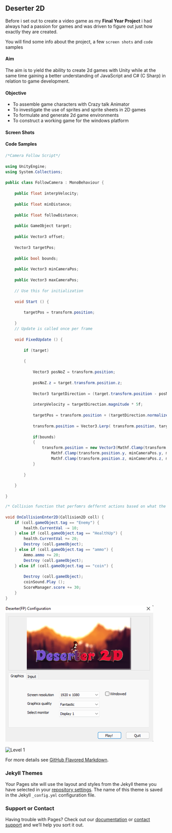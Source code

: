 ## Deserter 2D

Before i set out to create a video game as my **Final Year Project** i had always had a passion for games and was driven to figure out just how exactly they are created.

You will find some info about the project, a few `screen shots` and `code` samples

#### Aim

The aim is to yield the ability to create 2d games with Unity while at the same time gaining a better understanding of JavaScript and C# (C Sharp) in relation to game development.

#### Objective

- To assemble game characters with Crazy talk Animator
- To investigate the use of sprites and sprite sheets in 2D games
- To formulate and generate 2d game environments
- To construct a working game for the windows platform

#### Screen Shots

#### Code Samples
```c#
/*Camera Follow Script*/

using UnityEngine;
using System.Collections;

public class FollowCamera : MonoBehaviour {

	public float interpVelocity;

	public float minDistance;

	public float followDistance;

	public GameObject target;

	public Vector3 offset;

	Vector3 targetPos;

	public bool bounds;

	public Vector3 minCameraPos;

	public Vector3 maxCameraPos;

	// Use this for initialization

	void Start () {

		targetPos = transform.position;

	}
	// Update is called once per frame

	void FixedUpdate () {

		if (target)

		{

			Vector3 posNoZ = transform.position;

			posNoZ.z = target.transform.position.z;

			Vector3 targetDirection = (target.transform.position - posNoZ);

			interpVelocity = targetDirection.magnitude * 5f;

			targetPos = transform.position + (targetDirection.normalized * interpVelocity * Time.deltaTime); 

			transform.position = Vector3.Lerp( transform.position, targetPos + offset, 0.25f);

			if(bounds)
			{ 
				transform.position = new Vector3(Mathf.Clamp(transform.position.x, minCameraPos.x, maxCameraPos.x),
					Mathf.Clamp(transform.position.y, minCameraPos.y, maxCameraPos.y),
					Mathf.Clamp(transform.position.z, minCameraPos.z, maxCameraPos.z));
			}

		}

	}

}
```

```c#
/* Collision function that perfomrs deffernt actions based on what the player collides with */

void OnCollisionEnter2D(Collision2D coll) {
    if (coll.gameObject.tag == "Enemy") {
        health.CurrentVal -= 10;
    } else if (coll.gameObject.tag == "HealthUp") {
        health.CurrentVal += 20;
        Destroy (coll.gameObject);
    } else if (coll.gameObject.tag == "ammo") {
        Ammo.ammo += 20;
        Destroy (coll.gameObject);
    } else if (coll.gameObject.tag == "coin") {

        Destroy (coll.gameObject);
        coinSound.Play ();
        ScoreManager.score += 30;
    }
}
```

![Image](https://github.com/SikanaAli/Deserter-2D-Project-Files/blob/main/Page/Img/first.png) 

![Level 1](pageassets/StartMenu.png)

For more details see [GitHub Flavored Markdown](https://guides.github.com/features/mastering-markdown/).

### Jekyll Themes

Your Pages site will use the layout and styles from the Jekyll theme you have selected in your [repository settings](https://github.com/SikanaAli/Deserter-2D-Project-Files/settings/pages). The name of this theme is saved in the Jekyll `_config.yml` configuration file.

### Support or Contact

Having trouble with Pages? Check out our [documentation](https://docs.github.com/categories/github-pages-basics/) or [contact support](https://support.github.com/contact) and we’ll help you sort it out.
